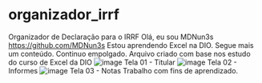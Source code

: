 # organizador_irrf
Organizador de Declaração para o IRRF
Olá, eu sou MDNun3s https://github.com/MDNun3s Estou aprendendo Excel na DIO. Segue mais um conteúdo. Continuo empolgado.
Arquivo criado com base nos estudo do curso de Excel da DIO
![image](https://github.com/user-attachments/assets/f1f00f83-a3c4-4bbd-ad2d-918ff8cfd1d6)
Tela 01 - Titular
![image](https://github.com/user-attachments/assets/c7de93a8-4039-448e-b813-d5f5ea4b0904)
Tela 02 - Informes
![image](https://github.com/user-attachments/assets/28b1b9b8-1d61-4b8e-9187-57d0b085363f)
Tela 03 - Notas
Trabalho com fins de aprendizado.
